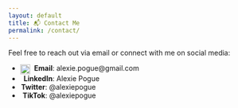 ```yaml
---
layout: default
title: 📬 Contact Me
permalink: /contact/
---
```




Feel free to reach out via email or connect with me on social media:

<ul class="contact-list">
    <li>
        <a href="mailto:alexie.pogue@gmail.com" target="_blank" style="text-decoration: none; color: inherit;">
            <img src="https://upload.wikimedia.org/wikipedia/commons/4/4e/Gmail_Icon.png" alt="Gmail" style="width:20px;height:20px;vertical-align:middle;margin-right:4px;">
            <strong>Email</strong>: alexie.pogue@gmail.com
        </a>
    </li>
    <li>
        <a href="https://www.linkedin.com/in/alexie-pogue-38204b49/" target="_blank" style="text-decoration: none; color: inherit;">
            <i class="fab fa-linkedin" style="color: #0e76a8; font-size: 20px; vertical-align: middle; margin-right: 7px;"></i>
            <strong>LinkedIn</strong>: Alexie Pogue
        </a>
    </li>
    <li>
        <a href="https://x.com/alexiepogue" target="_blank" style="text-decoration: none; color: inherit;">
            <i class="fab fa-twitter" style="color: #1DA1F2; font-size: 20px; vertical-align: middle; margin-right: 2px;"></i>
            <strong>Twitter</strong>: @alexiepogue
        </a>
    </li>
    <li>
        <a href="https://www.tiktok.com/@alexiepogue" target="_blank" style="text-decoration: none; color: inherit;">
            <i class="fab fa-tiktok" style="color: #000000; font-size: 20px; vertical-align: middle; margin-right: 5px;"></i>
            <strong>TikTok</strong>: @alexiepogue
        </a>
    </li>
</ul>
